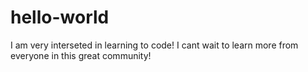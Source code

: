 # hello-world


I am very interseted in learning to code! 
I cant wait to learn more from everyone in this great community!
